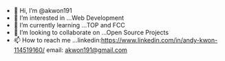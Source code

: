 - 👋 Hi, I’m @akwon191
- 👀 I’m interested in ...Web Development
- 🌱 I’m currently learning ...TOP and FCC
- 💞️ I’m looking to collaborate on ...Open Source Projects
- 📫 How to reach me ...linkedin:https://www.linkedin.com/in/andy-kwon-114519160/ email: akwon191@gmail.com

<!---
akwon191/akwon191 is a ✨ special ✨ repository because its `README.md` (this file) appears on your GitHub profile.
You can click the Preview link to take a look at your changes.
--->
